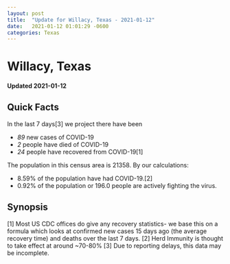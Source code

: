 ```yaml
---
layout: post
title:  "Update for Willacy, Texas - 2021-01-12"
date:   2021-01-12 01:01:29 -0600
categories: Texas
---
```


# Willacy, Texas
#### Updated 2021-01-12

## Quick Facts

In the last 7 days[3] we project there have been
- *89* new cases of COVID-19
- *2* people have died of COVID-19
- *24* people have recovered from COVID-19[1]

The population in this census area is 21358. By our calculations:
- 8.59% of the population have had COVID-19.[2]
- 0.92% of the population or 196.0 people are actively fighting the virus.

## Synopsis




[1] Most US CDC offices do give any recovery statistics- we base this on a formula which looks at confirmed new cases
15 days ago (the average recovery time) and deaths over the last 7 days.
[2] Herd Immunity is thought to take effect at around ~70-80%
[3] Due to reporting delays, this data may be incomplete. 
    